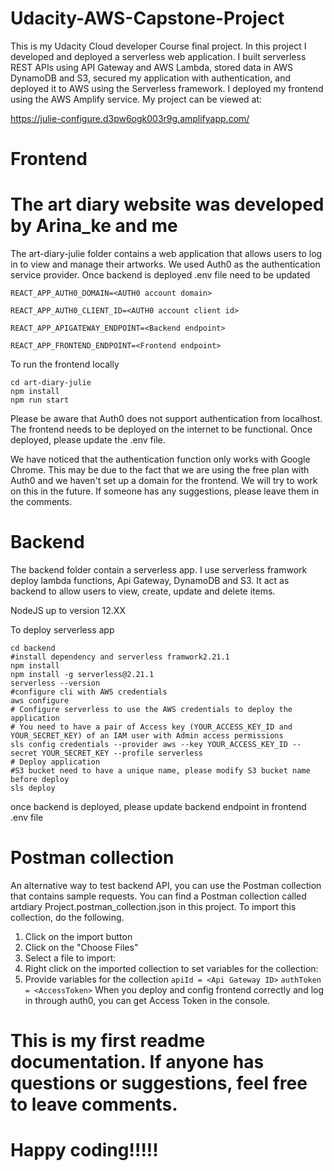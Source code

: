 # Udacity-AWS-Capstone-Project


This is my Udacity Cloud developer Course final project. In this project I developed and deployed a serverless web application. I built serverless REST APIs using API Gateway and AWS Lambda, stored data in AWS DynamoDB and S3, secured my application with authentication, and deployed it to AWS using the Serverless framework. I deployed my frontend using the AWS Amplify service. My project can be viewed at:


https://julie-configure.d3pw6ogk003r9g.amplifyapp.com/


# Frontend
# The art diary website was developed by Arina_ke and me
The art-diary-julie folder contains a web application that allows users to log in to view and manage their artworks. We used Auth0 as the authentication service provider.
Once backend is deployed .env file need to be updated 

`REACT_APP_AUTH0_DOMAIN=<AUTH0 account domain>`

`REACT_APP_AUTH0_CLIENT_ID=<AUTH0 account client id>`

`REACT_APP_APIGATEWAY_ENDPOINT=<Backend endpoint>`

`REACT_APP_FRONTEND_ENDPOINT=<Frontend endpoint>`

To run the frontend locally
```
cd art-diary-julie
npm install
npm run start
```
Please be aware that Auth0 does not support authentication from localhost. The frontend needs to be deployed on the internet to be functional. Once deployed, please update the .env file.

We have noticed that the authentication function only works with Google Chrome. This may be due to the fact that we are using the free plan with Auth0 and we haven't set up a domain for the frontend. We will try to work on this in the future. If someone has any suggestions, please leave them in the comments.


# Backend
The backend folder contain a serverless app. I use serverless framwork deploy lambda functions, Api Gateway, DynamoDB and S3. It act as backend to allow users to view, create, update and delete items.

NodeJS up to version 12.XX

To deploy serverless app 
```
cd backend
#install dependency and serverless framwork2.21.1
npm install
npm install -g serverless@2.21.1
serverless --version
#configure cli with AWS credentials
aws configure 
# Configure serverless to use the AWS credentials to deploy the application
# You need to have a pair of Access key (YOUR_ACCESS_KEY_ID and YOUR_SECRET_KEY) of an IAM user with Admin access permissions
sls config credentials --provider aws --key YOUR_ACCESS_KEY_ID --secret YOUR_SECRET_KEY --profile serverless
# Deploy application
#S3 bucket need to have a unique name, please modify S3 bucket name before deploy
sls deploy
```
once backend is deployed, please update backend endpoint in frontend .env file

# Postman collection 

An alternative way to test backend API, you can use the Postman collection that contains sample requests. You can find a Postman collection called artdiary Project.postman_collection.json in this project. To import this collection, do the following.

1. Click on the import button
2. Click on the "Choose Files"
3. Select a file to import:
4. Right click on the imported collection to set variables for the collection:
5. Provide variables for the collection
    `apiId = <Api Gateway ID>`
    `authToken = <AccessToken>`
When you deploy and config frontend correctly and log in through auth0, you can get Access Token in the console.

# This is my first readme documentation. If anyone has questions or suggestions, feel free to leave comments.


# Happy coding!!!!!



